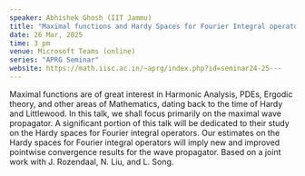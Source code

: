 ```yaml
---
speaker: Abhishek Ghosh (IIT Jammu)
title: "Maximal functions and Hardy Spaces for Fourier Integral operators"
date: 26 Mar, 2025
time: 3 pm
venue: Microsoft Teams (online)
series: "APRG Seminar"
website: https://math.iisc.ac.in/~aprg/index.php?id=seminar24-25---
---
```


Maximal functions are of great interest in Harmonic Analysis, PDEs, Ergodic theory, and other areas of Mathematics, dating back to the time of Hardy and Littlewood.
In this talk, we shall focus primarily on the maximal wave propagator. A significant portion of this talk will be dedicated to their study on the Hardy spaces for
Fourier integral operators. Our estimates on the Hardy spaces for Fourier integral operators will imply new and improved pointwise convergence results for the wave
propagator. Based on a joint work with J. Rozendaal, N. Liu, and L. Song.
